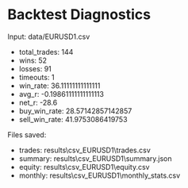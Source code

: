 # Backtest Diagnostics

Input: data/EURUSD1.csv

- total_trades: 144
- wins: 52
- losses: 91
- timeouts: 1
- win_rate: 36.11111111111111
- avg_r: -0.19861111111111113
- net_r: -28.6
- buy_win_rate: 28.57142857142857
- sell_win_rate: 41.9753086419753

Files saved:
- trades: results\csv_EURUSD1\trades.csv
- summary: results\csv_EURUSD1\summary.json
- equity: results\csv_EURUSD1\equity.csv
- monthly: results\csv_EURUSD1\monthly_stats.csv
